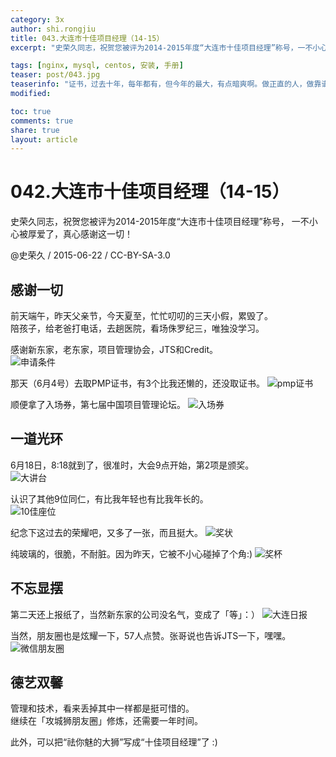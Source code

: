 ```yaml
---
category: 3x
author: shi.rongjiu
title: 043.大连市十佳项目经理（14-15）
excerpt: "史荣久同志，祝贺您被评为2014-2015年度“大连市十佳项目经理”称号，一不小心被厚爱了，真心感谢这一切！"

tags: [nginx, mysql, centos, 安装, 手册]
teaser: post/043.jpg
teaserinfo: "证书，过去十年，每年都有，但今年的最大，有点暗爽啊。做正直的人，做靠谱的事，好事就经常撞到怀里来。"
modified: 

toc: true
comments: true
share: true
layout: article
---
```


# 042.大连市十佳项目经理（14-15）

史荣久同志，祝贺您被评为2014-2015年度“大连市十佳项目经理”称号，
一不小心被厚爱了，真心感谢这一切！

@史荣久 / 2015-06-22 / CC-BY-SA-3.0  

## 感谢一切

前天端午，昨天父亲节，今天夏至，忙忙叨叨的三天小假，累毁了。  
陪孩子，给老爸打电话，去趟医院，看场侏罗纪三，唯独没学习。  

感谢新东家，老东家，项目管理协会，JTS和Credit。  
![申请条件](/images/post/043/application.png)

那天（6月4号）去取PMP证书，有3个比我还懒的，还没取证书。
![pmp证书](/images/post/043/pmp.jpg)

顺便拿了入场券，第七届中国项目管理论坛。
![入场券](/images/post/043/ticket.jpg)

## 一道光环

6月18日，8:18就到了，很准时，大会9点开始，第2项是颁奖。  
![大讲台](/images/post/043/platform.jpg)

认识了其他9位同仁，有比我年轻也有比我年长的。  
![10佳座位](/images/post/043/seat.jpg)

纪念下这过去的荣耀吧，又多了一张，而且挺大。
![奖状](/images/post/043/paper.jpg)

纯玻璃的，很脆，不耐脏。因为昨天，它被不小心碰掉了个角:)
![奖杯](/images/post/043/cup.jpg)

## 不忘显摆

第二天还上报纸了，当然新东家的公司没名气，变成了「等」：）
![大连日报](/images/post/043/newspaper.png)

当然，朋友圈也是炫耀一下，57人点赞。张哥说也告诉JTS一下，嘿嘿。
![微信朋友圈](/images/post/043/weixin.jpg)


## 德艺双馨

管理和技术，看来丢掉其中一样都是挺可惜的。  
继续在「攻城狮朋友圈」修炼，还需要一年时间。

此外，可以把“祛你魅的大狮”写成“十佳项目经理”了 :)